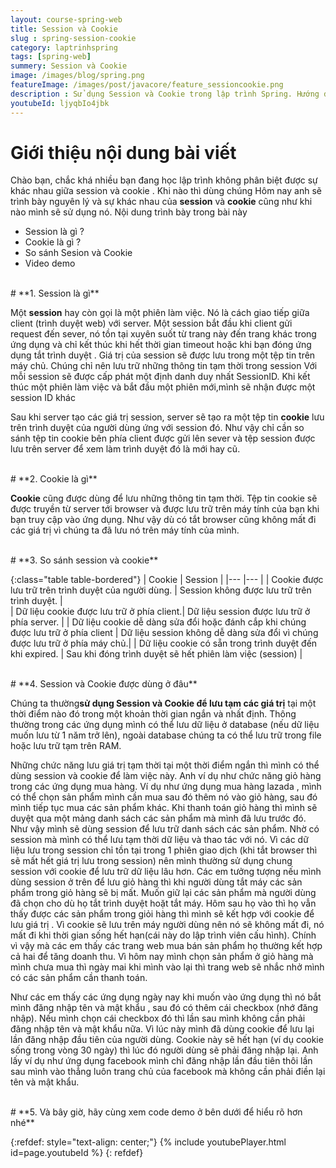 ```yaml
---
layout: course-spring-web
title: Session và Cookie
slug : spring-session-cookie 
category: laptrinhspring
tags: [spring-web]
summery: Session và Cookie
image: /images/blog/spring.png
featureImage: /images/post/javacore/feature_sessioncookie.png
description : Sử dụng Session và Cookie trong lập trình Spring. Hướng dẫn cách Session và Cookie trong lập trình các dự án về Spring.
youtubeId: ljyqbIo4jbk
---
```


# **Giới thiệu nội dung bài viết**
Chào bạn, chắc khá nhiều bạn đang học lập trình không phân biệt được sự khác nhau giữa session và cookie . Khi nào thì dùng chúng
Hôm nay anh sẽ trình bày nguyên lý và sự khác nhau của <b>session</b> và <b>cookie</b> cũng như khi nào mình sẽ sử dụng nó. Nội dung trình bày trong bài này

- Session là gì ?
- Cookie là gì ?
- So sánh Sesion và Cookie
- Video demo

<br>
# **1. Session là gì**

Một <b>session</b> hay còn gọi là một phiên làm việc. Nó  là cách giao tiếp giữa client (trình duyệt web) với server.
Một session bắt đầu khi client gửi request đến sever, nó tồn tại xuyên suốt từ trang này đến trang khác trong ứng dụng và chỉ kết thúc khi hết thời gian timeout hoặc khi bạn đóng ứng dụng tắt trình duyệt .
Giá trị của session sẽ được lưu trong một tệp tin trên máy chủ. Chúng chỉ nên lưu trữ những thông tin tạm thời trong session
Với mỗi session sẽ được cấp phát một định danh duy nhất SessionID. Khi kết thúc một phiên làm việc và bắt đầu một phiên mới,mình sẽ nhận được một session ID khác

Sau khi server tạo các giá trị session, server sẽ tạo ra một tệp tin <b>cookie</b> lưu trên trình duyệt của người dùng ứng với session đó. Như vậy chỉ cần so sánh tệp tin cookie bên phía client được gửi lên sever và tệp session được lưu trên server
để xem làm trình duyệt đó là mới hay cũ.

<br>
# **2. Cookie là gì**

<b>Cookie</b> cũng được dùng để lưu những thông tin tạm thời. Tệp tin cookie sẽ được truyền từ server tới browser và được lưu trữ trên máy tính của bạn khi bạn truy cập vào ứng dụng. Như vậy dù có tắt browser cũng không mất đi các giá trị vì chúng ta đã lưu nó trên máy tính của mình.


<br>
# **3. So sánh session và cookie**

{:class="table table-bordered"}
 |  	 Cookie                                             |   Session	                                        |
 |---	                                                    |---	     	                                    |
 |   Cookie được lưu trữ trên trình duyệt của người dùng.   |   Session không được lưu trữ trên trình duyệt.    |                                            
 |  Dữ liệu cookie được lưu trữ ở phía client.| Dữ liệu session được lưu trữ ở phía server. |
 |  Dữ liệu cookie dễ dàng sửa đổi hoặc đánh cắp khi chúng được lưu trữ ở phía client      |   Dữ liệu session không dễ dàng sửa đổi vì chúng được lưu trữ ở phía máy chủ.|
 |  Dữ liệu cookie có sẵn trong trình duyệt đến khi expired.   | Sau khi đóng trình duyệt sẽ hết phiên làm việc (session)   |



<br>
# **4. Session và Cookie được dùng ở đâu**

Chúng ta thường<b>sử dụng Session và Cookie để lưu tạm các giá trị</b> tại một thời điểm nào đó trong một khoản thời gian ngắn và nhất định. Thông thường trong các ứng dụng mình có thể lưu  dữ liệu ở database (nếu dữ liệu muốn lưu từ 1 năm trở lên), ngoài database chúng ta có thể lưu trữ trong file hoặc lưu trữ tạm trên RAM. 

Những chức năng lưu giá trị tạm thời tại một thời điểm ngắn thì mình có thể dùng session và cookie để làm việc này. Anh ví dụ như chức năng giỏ hàng trong các ứng dụng mua hàng. Ví dụ như ứng dụng mua hàng lazada , mình có thể chọn sản phẩm mình cần mua sau đó thêm nó vào giỏ hàng, sau đó mình tiếp tục mua các sản phẩm khác. Khi thanh toán giỏ hàng thì mình sẽ duyệt qua một mảng danh sách các sản phẩm mà mình đã lưu trước đó. Như vậy mình sẽ dùng session để lưu trữ danh sách các sản phẩm. Nhờ có session mà mình có thể lưu tạm thời dữ liệu và thao tác với nó. Vì các dữ liệu lưu trong session chỉ tồn tại trong 1 phiên giao dịch (khi tắt browser thì sẽ mất hết giá trị lưu trong session) nên mình thường sử dụng chung session với cookie để lưu trữ dữ liệu lâu hơn. Các em tưởng tượng nếu mình dùng session ở trên để lưu giỏ hàng thì khi người dùng tắt máy các sản phẩm trong giỏ hàng sẽ bị mất. Muốn giữ lại các sản phẩm mà người dùng đã chọn cho dù họ tắt trình duyệt hoặt tắt máy. Hôm sau họ vào thì họ vẫn thấy được các sản phẩm trong giỏi hàng thì mình sẽ kết hợp với cookie để lưu giá trị . Vì cookie sẽ lưu trên máy người dùng nên nó sẽ không mất đi, nó mất đi khi thời gian sống hết hạn(cái này do lập trình viên cấu hình). Chính vì vậy mà các em thấy các trang web mua bán sản phẩm họ thường kết hợp cả hai để tăng doanh thu. Vì hôm nay mình chọn sản phẩm ở giỏ hàng mà mình chưa mua thì ngày mai khi mình vào lại thì trang web sẽ nhắc nhở mình có các sản phẩm cần thanh toán.

Như các em thấy các ứng dụng ngày nay khi muốn vào ứng dụng thì nó bắt mình đăng nhập tên và mật khẩu , sau đó có thêm cái checkbox (nhớ đăng nhập). Nếu mình chọn cái checkbox đó thì lần sau mình không cần phải đăng nhập tên và mật khẩu nữa. Vì lúc này mình đã dùng cookie để lưu lại lần đăng nhập đầu tiên của người dùng. Cookie này sẽ hết hạn (ví dụ cookie sống trong vòng 30 ngày) thì lúc đó người dùng sẽ phải đăng nhập lại. Anh lấy ví dụ như ứng dụng facebook mình chỉ đăng nhập lần đầu tiên thôi lần sau mình vào thẳng luôn trang chủ của facebook mà không cần phải điền lại tên và mật khẩu.



<br>
# **5. Và bây giờ, hãy cùng xem code demo ở bên dưới để hiểu rõ hơn nhé**

{:refdef: style="text-align: center;"}
{% include youtubePlayer.html id=page.youtubeId %}
{: refdef}
